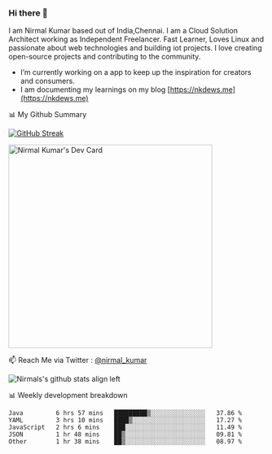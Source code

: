 ### Hi there 👋

 I am Nirmal Kumar based out of India,Chennai. I am a Cloud Solution Architect working as Independent Freelancer. Fast Learner, Loves Linux and passionate about web technologies and building iot projects. I love creating open-source projects and contributing to the community.

- I’m currently working on a app to keep up the inspiration for creators and consumers.
- I am documenting my learnings on my blog [https://nkdews.me](https://nkdews.me)


📊 My Github Summary

[![GitHub Streak](https://github-readme-streak-stats.herokuapp.com?user=nk-gears&theme=dark&hide_border=true&date_format=M%20j%5B%2C%20Y%5D)](https://git.io/streak-stats)

<a href="https://app.daily.dev/nirmal_kumar"><img src="https://api.daily.dev/devcards/a16cfcf02d384b16b41de71ce4d1d811.png?r=8ve" width="400" alt="Nirmal Kumar's Dev Card"/></a>

📫 Reach Me via  Twitter : [@nirmal_kumar](https://twitter.com/nirmal_kumar)

![Nirmals's github stats align left](https://github-readme-stats.vercel.app/api?username=nk-gears&show_icons=true)


📊 Weekly development breakdown

<!--START_SECTION:waka-->

```text
Java         6 hrs 57 mins   █████████▒░░░░░░░░░░░░░░░   37.86 %
YAML         3 hrs 10 mins   ████▒░░░░░░░░░░░░░░░░░░░░   17.27 %
JavaScript   2 hrs 6 mins    ███░░░░░░░░░░░░░░░░░░░░░░   11.49 %
JSON         1 hr 48 mins    ██▒░░░░░░░░░░░░░░░░░░░░░░   09.81 %
Other        1 hr 38 mins    ██▒░░░░░░░░░░░░░░░░░░░░░░   08.97 %
```

<!--END_SECTION:waka-->



